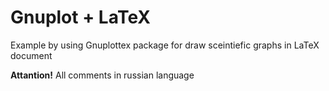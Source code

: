 # Gnuplot + LaTeX

Example by using Gnuplottex package for draw sceintiefic graphs in LaTeX document

**Attantion!** All comments in russian language

